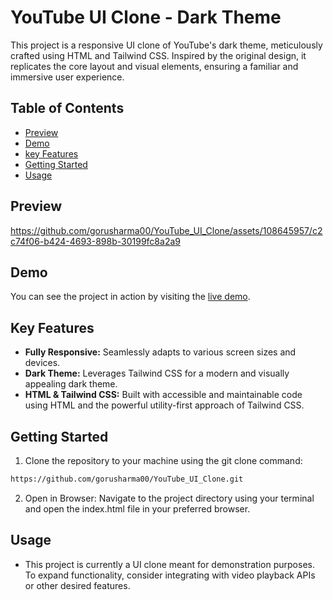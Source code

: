 
# YouTube UI Clone - Dark Theme

This project is a responsive UI clone of YouTube's dark theme, meticulously crafted using HTML and Tailwind CSS. Inspired by the original design, it replicates the core layout and visual elements, ensuring a familiar and immersive user experience.


## Table of Contents

- [Preview](#preview)
- [Demo](#demo)
- [key Features](#key-features)
- [Getting Started](#getting-started)
- [Usage](#usage)


## Preview
https://github.com/gorusharma00/YouTube_UI_Clone/assets/108645957/c2c74f06-b424-4693-898b-30199fc8a2a9


## Demo

You can see the project in action by visiting the [live demo](https://youtube-ui-dark-clone.netlify.app/).


## Key Features

- **Fully Responsive:** Seamlessly adapts to various screen sizes and devices.
- **Dark Theme:** Leverages Tailwind CSS for a modern and visually appealing dark theme.
- **HTML & Tailwind CSS:** Built with accessible and maintainable code using HTML and the powerful utility-first approach of Tailwind CSS.

## Getting Started

1. Clone the repository to your machine using the git clone command: 

```bash
https://github.com/gorusharma00/YouTube_UI_Clone.git
```

2. Open in Browser: Navigate to the project directory using your terminal and open the index.html file in your preferred browser.

## Usage

* This project is currently a UI clone meant for demonstration purposes. To expand functionality, consider integrating with video playback APIs or other desired features.


